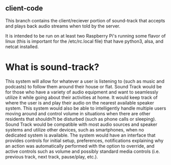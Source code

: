 ## client-code
This branch contains the client/reciever portion of sound-track that accepts and plays back audio streams when told by the server.

It is intended to be run on at least two Raspberry Pi's running some flavor of linux (this is important for the /etc/rc.local file) that have python3, alsa, and netcat installed.


# What is sound-track?
This system will allow for whatever a user is listening to (such as music and podcasts) to follow them around their house or flat. Sound Track would be for those who have a variety of audio equipment and want to seamlessly utilize it while going about their activities at home. It would keep track of where the user is and play their audio on the nearest available speaker system. This system would also be able to intelligently handle multiple users moving around and control volume in situations when there are other residents that shouldn?t be disturbed (such as phone calls or sleeping). Sound Track would be compatible with most audio sources and speaker systems and utilize other devices, such as smartphones, when no dedicated system is available. The system would have an interface that provides controls for initial setup, preferences, notifications explaining why an action was automatically performed with the option to override, and active controls such as volume and possibly standard media controls (i.e. previous track, next track, pause/play, etc.).
